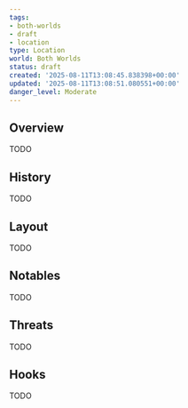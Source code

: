 ```yaml
---
tags:
- both-worlds
- draft
- location
type: Location
world: Both Worlds
status: draft
created: '2025-08-11T13:08:45.838398+00:00'
updated: '2025-08-11T13:08:51.080551+00:00'
danger_level: Moderate
---
```




## Overview

TODO
## History

TODO
## Layout

TODO
## Notables

TODO
## Threats

TODO
## Hooks

TODO

